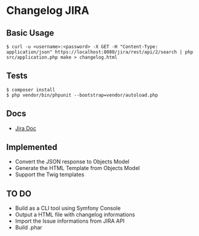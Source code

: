# Changelog JIRA

## Basic Usage

```shell
$ curl -u <username>:<password> -X GET -H "Content-Type: application/json" https://localhost:8080/jira/rest/api/2/search | php src/application.php make > changelog.html
```

## Tests

```shell
$ composer install
$ php vendor/bin/phpunit --bootstrap=vendor/autoload.php
```

## Docs

- [Jira Doc](https://docs.atlassian.com/jira/REST/latest/)


## Implemented

- Convert the JSON response to Objects Model
- Generate the HTML Template from Objects Model
- Support the Twig templates 

## TO DO

- Build as a CLI tool using Symfony Console
- Output a HTML file with changelog informations
- Import the Issue informations from JIRA API
- Build .phar